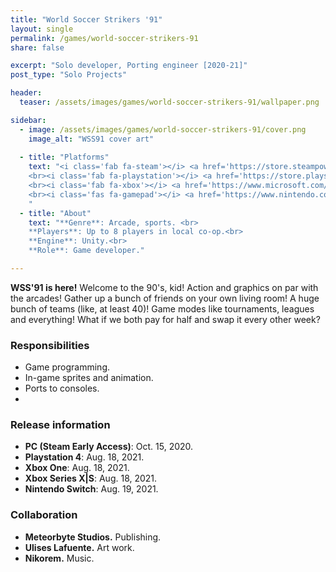 ```yaml
---
title: "World Soccer Strikers '91"
layout: single
permalink: /games/world-soccer-strikers-91
share: false

excerpt: "Solo developer, Porting engineer [2020-21]"
post_type: "Solo Projects"

header:
  teaser: /assets/images/games/world-soccer-strikers-91/wallpaper.png

sidebar:
  - image: /assets/images/games/world-soccer-strikers-91/cover.png
    image_alt: "WSS91 cover art"
    
  - title: "Platforms"
    text: "<i class='fab fa-steam'></i> <a href='https://store.steampowered.com/app/877870/World_Soccer_Strikers_91/'>Steam</a>
    <br><i class='fab fa-playstation'></i> <a href='https://store.playstation.com/es-es/product/EP5321-CUSA27337_00-7337357308171115'>PS4, PS5</a>
    <br><i class='fab fa-xbox'></i> <a href='https://www.microsoft.com/en-us/p/world-soccer-strikers-91/9MX0CC26JG5K?activetab=pivot:overviewtab'>Xbox One, Xbox Series X|S</a>
    <br><i class='fas fa-gamepad'></i> <a href='https://www.nintendo.com/games/detail/world-soccer-strikers-91-switch/'>Switch</a>
    "
  - title: "About"
    text: "**Genre**: Arcade, sports. <br>
    **Players**: Up to 8 players in local co-op.<br>
    **Engine**: Unity.<br>
    **Role**: Game developer."

---
```


**WSS'91 is here!** Welcome to the 90's, kid! Action and graphics on par with the arcades! Gather up a bunch of friends on your own living room! A huge bunch of teams (like, at least 40)! Game modes like tournaments, leagues and everything! What if we both pay for half and swap it every other week?

### Responsibilities
 
 - Game programming.
 - In-game sprites and animation.
 - Ports to consoles.
 - 
### Release information

 - **PC (Steam Early Access)**: Oct. 15, 2020.
 - **Playstation 4**: Aug. 18, 2021.
 - **Xbox One**: Aug. 18, 2021.
 - **Xbox Series X|S**: Aug. 18, 2021.
 - **Nintendo Switch**: Aug. 19, 2021.

### Collaboration

 - **Meteorbyte Studios.** Publishing.
 - **Ulises Lafuente.** Art work.
 - **Nikorem.** Music.